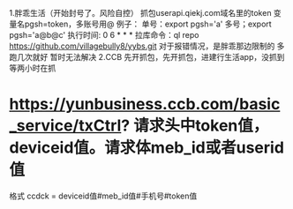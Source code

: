 1.胖乖生活（开始封号了。风险自控）
抓包userapi.qiekj.com域名里的token
变量名pgsh=token，多账号用@ 
例子：
单号：export pgsh='a'
多号；export pgsh='a@b@c'
执行时间: 0 6 * * * 
拉库命令：ql repo https://github.com/villagebully8/yybs.git
对于报错情况，是胖乖那边限制的 多跑几次就好 暂时无法解决
2.CCB
先开抓包，先开抓包，进建行生活app，没抓到等两小时在抓
# https://yunbusiness.ccb.com/basic_service/txCtrl?  请求头中token值，deviceid值。请求体meb_id或者userid值
 格式 ccdck =  deviceid值#meb_id值#手机号#token值
